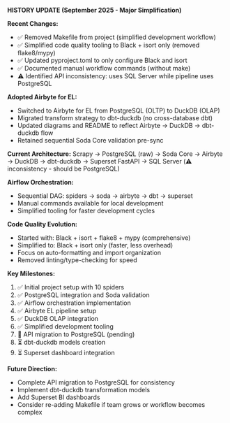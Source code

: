 **HISTORY UPDATE (September 2025 - Major Simplification)**

**Recent Changes:**
- ✅ Removed Makefile from project (simplified development workflow)
- ✅ Simplified code quality tooling to Black + isort only (removed flake8/mypy)
- ✅ Updated pyproject.toml to only configure Black and isort
- ✅ Documented manual workflow commands (without make)
- ⚠️ Identified API inconsistency: uses SQL Server while pipeline uses PostgreSQL

**Adopted Airbyte for EL:**
- Switched to Airbyte for EL from PostgreSQL (OLTP) to DuckDB (OLAP)
- Migrated transform strategy to dbt-duckdb (no cross-database dbt)
- Updated diagrams and README to reflect Airbyte → DuckDB → dbt-duckdb flow
- Retained sequential Soda Core validation pre-sync

**Current Architecture:**
Scrapy → PostgreSQL (raw) → Soda Core → Airbyte → DuckDB → dbt-duckdb → Superset
FastAPI → SQL Server (⚠️ inconsistency - should be PostgreSQL)

**Airflow Orchestration:**
- Sequential DAG: spiders → soda → airbyte → dbt → superset
- Manual commands available for local development
- Simplified tooling for faster development cycles

**Code Quality Evolution:**
- Started with: Black + isort + flake8 + mypy (comprehensive)
- Simplified to: Black + isort only (faster, less overhead)
- Focus on auto-formatting and import organization
- Removed linting/type-checking for speed

**Key Milestones:**
1. ✅ Initial project setup with 10 spiders
2. ✅ PostgreSQL integration and Soda validation
3. ✅ Airflow orchestration implementation
4. ✅ Airbyte EL pipeline setup
5. ✅ DuckDB OLAP integration
6. ✅ Simplified development tooling
7. 🔄 API migration to PostgreSQL (pending)
8. ⏳ dbt-duckdb models creation
9. ⏳ Superset dashboard integration

**Future Direction:**
- Complete API migration to PostgreSQL for consistency
- Implement dbt-duckdb transformation models
- Add Superset BI dashboards
- Consider re-adding Makefile if team grows or workflow becomes complex